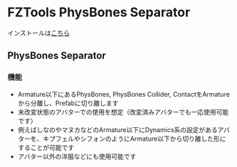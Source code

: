 # FZTools PhysBones Separator

インストールは[こちら](vcc://vpm/addRepo?url=https://gfool6.github.io/vpm-repos/vpm-list.json)

## PhysBones Separator
### 機能
- Armature以下にあるPhysBones, PhysBones Collider, ContactをArmatureから分離し、Prefabに切り離します
- 未改変状態のアバターでの使用を想定（改変済みアバターでも一応使用可能です）
- 例えばしなのやマヌカなどのArmature以下にDynamics系の設定があるアバターを、キプフェルやシフォンのようにArmature以下から切り離した形にすることが可能です
- アバター以外の洋服などにも使用可能です